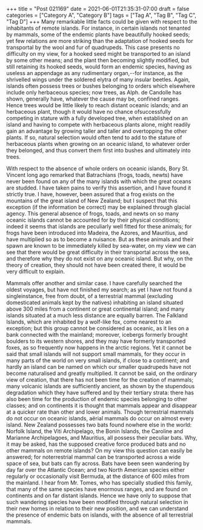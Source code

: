 +++
title = "Post 021169"
date = 2021-06-01T21:35:31-07:00
draft = false
categories = ["Category A", "Category B"]
tags = ["Tag A", "Tag B", "Tag C", "Tag D"]
+++
Many remarkable little facts could be given with respect to the inhabitants of remote islands. For instance, in certain islands not tenanted by mammals, some of the endemic plants have beautifully hooked seeds; yet few relations are more striking than the adaptation of hooked seeds for transportal by the wool and fur of quadrupeds. This case presents no difficulty on my view, for a hooked seed might be transported to an island by some other means; and the plant then becoming slightly modified, but still retaining its hooked seeds, would form an endemic species, having as useless an appendage as any rudimentary organ,--for instance, as the shrivelled wings under the soldered elytra of many insular beetles. Again, islands often possess trees or bushes belonging to orders which elsewhere include only herbaceous species; now trees, as Alph. de Candolle has shown, generally have, whatever the cause may be, confined ranges. Hence trees would be little likely to reach distant oceanic islands; and an herbaceous plant, though it would have no chance ofsuccessfully competing in stature with a fully developed tree, when established on an island and having to compete with herbaceous plants alone, might readily gain an advantage by growing taller and taller and overtopping the other plants. If so, natural selection would often tend to add to the stature of herbaceous plants when growing on an oceanic island, to whatever order they belonged, and thus convert them first into bushes and ultimately into trees.

With respect to the absence of whole orders on oceanic islands, Bory St. Vincent long ago remarked that Batrachians (frogs, toads, newts) have never been found on any of the many islands with which the great oceans are studded. I have taken pains to verify this assertion, and I have found it strictly true. I have, however, been assured that a frog exists on the mountains of the great island of New Zealand; but I suspect that this exception (if the information be correct) may be explained through glacial agency. This general absence of frogs, toads, and newts on so many oceanic islands cannot be accounted for by their physical conditions; indeed it seems that islands are peculiarly well fitted for these animals; for frogs have been introduced into Madeira, the Azores, and Mauritius, and have multiplied so as to become a nuisance. But as these animals and their spawn are known to be immediately killed by sea-water, on my view we can see that there would be great difficulty in their transportal across the sea, and therefore why they do not exist on any oceanic island. But why, on the theory of creation, they should not have been created there, it would be very difficult to explain.

Mammals offer another and similar case. I have carefully searched the oldest voyages, but have not finished my search; as yet I have not found a singleinstance, free from doubt, of a terrestrial mammal (excluding domesticated animals kept by the natives) inhabiting an island situated above 300 miles from a continent or great continental island; and many islands situated at a much less distance are equally barren. The Falkland Islands, which are inhabited by a wolf-like fox, come nearest to an exception; but this group cannot be considered as oceanic, as it lies on a bank connected with the mainland; moreover, icebergs formerly brought boulders to its western shores, and they may have formerly transported foxes, as so frequently now happens in the arctic regions. Yet it cannot be said that small islands will not support small mammals, for they occur in many parts of the world on very small islands, if close to a continent; and hardly an island can be named on which our smaller quadrupeds have not become naturalised and greatly multiplied. It cannot be said, on the ordinary view of creation, that there has not been time for the creation of mammals; many volcanic islands are sufficiently ancient, as shown by the stupendous degradation which they have suffered and by their tertiary strata: there has also been time for the production of endemic species belonging to other classes; and on continents it is thought that mammals appear and disappear at a quicker rate than other and lower animals. Though terrestrial mammals do not occur on oceanic islands, aërial mammals do occur on almost every island. New Zealand possesses two bats found nowhere else in the world: Norfolk Island, the Viti Archipelago, the Bonin Islands, the Caroline and Marianne Archipelagoes, and Mauritius, all possess their peculiar bats. Why, it may be asked, has the supposed creative force produced bats and no other mammals on remote islands? On my view this question can easily be answered; for noterrestrial mammal can be transported across a wide space of sea, but bats can fly across. Bats have been seen wandering by day far over the Atlantic Ocean; and two North American species either regularly or occasionally visit Bermuda, at the distance of 600 miles from the mainland. I hear from Mr. Tomes, who has specially studied this family, that many of the same species have enormous ranges, and are found on continents and on far distant islands. Hence we have only to suppose that such wandering species have been modified through natural selection in their new homes in relation to their new position, and we can understand the presence of endemic bats on islands, with the absence of all terrestrial mammals.

